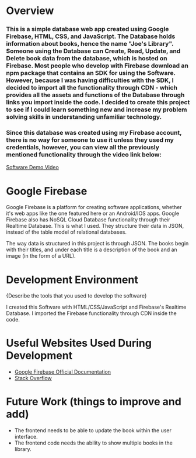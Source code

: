 # Overview

### This is a simple database web app created using Google Firebase, HTML, CSS, and JavaScript. The Database holds information about books, hence the name "Joe's Library". Someone using the Database can Create, Read, Update, and Delete book data from the database, which is hosted on Firebase. Most people who develop with Firebase download an npm package that contains an SDK for using the Software. However, because I was having difficulties with the SDK, I decided to import all the functionality through CDN - which provides all the assets and functions of the Database through links you import inside the code. I decided to create this project to see if I could learn something new and increase my problem solving skills in understanding unfamiliar technology.

### Since this database was created using my Firebase account, there is no way for someone to use it unless they used my credentials, however, you can view all the previously mentioned functionality through the video link below:

[Software Demo Video](https://www.youtube.com/watch?v=8KrbQDC9MdY)

# Google Firebase

Google Firebase is a platform for creating software applications, whether it's web apps like the one featured here or an Android/IOS apps. Google Firebase also has NoSQL Cloud Database functionality through their Realtime Database. This is what I used. They structure their data in JSON, instead of the table model of relational databases.

The way data is structured in this project is through JSON. The books begin with their titles, and under each title is a description of the book and an image (in the form of a URL).

# Development Environment

{Describe the tools that you used to develop the software}

I created this Software with HTML/CSS/JavaScript and Firebase's Realtime Database. I imported the Firebase functionality through CDN inside the code.

# Useful Websites Used During Development

* [Google Firebase Official Documentation](https://console.firebase.google.com/)
* [Stack Overflow](https://stackoverflow.com/)

# Future Work (things to improve and add)

* The frontend needs to be able to update the book within the user interface.
* The frontend code needs the ability to show multiple books in the library.
